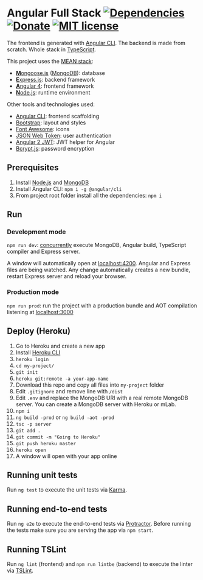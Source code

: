 # Angular Full Stack [![Dependencies](https://david-dm.org/DavideViolante/Angular2-Full-Stack.svg)](https://david-dm.org/DavideViolante/Angular2-Full-Stack) [![Donate](https://img.shields.io/badge/paypal-donate-179BD7.svg)](https://www.paypal.me/dviolante) [![MIT license](http://img.shields.io/badge/license-MIT-lightgrey.svg)](http://opensource.org/licenses/MIT)


The frontend is generated with [Angular CLI](https://github.com/angular/angular-cli). The backend is made from scratch. Whole stack in [TypeScript](https://www.typescriptlang.org).

This project uses the [MEAN stack](https://en.wikipedia.org/wiki/MEAN_(software_bundle)):
* [**M**ongoose.js](http://www.mongoosejs.com) ([MongoDB](https://www.mongodb.com)): database
* [**E**xpress.js](http://expressjs.com): backend framework
* [**A**ngular 4](https://angular.io): frontend framework
* [**N**ode.js](https://nodejs.org): runtime environment


Other tools and technologies used:
* [Angular CLI](https://cli.angular.io): frontend scaffolding
* [Bootstrap](http://www.getbootstrap.com): layout and styles
* [Font Awesome](http://fontawesome.io): icons
* [JSON Web Token](https://jwt.io): user authentication
* [Angular 2 JWT](https://github.com/auth0/angular2-jwt): JWT helper for Angular
* [Bcrypt.js](https://github.com/dcodeIO/bcrypt.js): password encryption

## Prerequisites
1. Install [Node.js](https://nodejs.org) and [MongoDB](https://www.mongodb.com)
2. Install Angular CLI: `npm i -g @angular/cli`
3. From project root folder install all the dependencies: `npm i`

## Run
### Development mode
`npm run dev`: [concurrently](https://github.com/kimmobrunfeldt/concurrently) execute MongoDB, Angular build, TypeScript compiler and Express server.

A window will automatically open at [localhost:4200](http://localhost:4200). Angular and Express files are being watched. Any change automatically creates a new bundle, restart Express server and reload your browser.

### Production mode
`npm run prod`: run the project with a production bundle and AOT compilation listening at [localhost:3000](http://localhost:3000) 

## Deploy (Heroku)
1. Go to Heroku and create a new app
2. Install [Heroku CLI](https://devcenter.heroku.com/articles/heroku-command-line)
3. `heroku login`
4. `cd my-project/`
5. `git init`
6. `heroku git:remote -a your-app-name`
7. Download this repo and copy all files into `my-project` folder
8. Edit `.gitignore` and remove line with `/dist`
9. Edit `.env` and replace the MongoDB URI with a real remote MongoDB server. You can create a MongoDB server with Heroku or mLab.
10. `npm i`
11. `ng build -prod` or `ng build -aot -prod`
12. `tsc -p server`
13. `git add .`
14. `git commit -m "Going to Heroku"`
15. `git push heroku master`
16. `heroku open`
17. A window will open with your app online

## Running unit tests
Run `ng test` to execute the unit tests via [Karma](https://karma-runner.github.io).

## Running end-to-end tests
Run `ng e2e` to execute the end-to-end tests via [Protractor](http://www.protractortest.org/). 
Before running the tests make sure you are serving the app via `npm start`.

## Running TSLint
Run `ng lint` (frontend) and `npm run lintbe` (backend) to execute the linter via [TSLint](https://palantir.github.io/tslint/).




